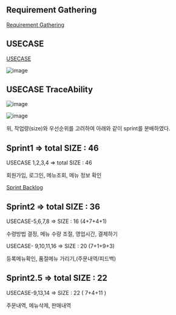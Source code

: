 ## Requirement Gathering

[Requirement Gathering](document/sprint1/Requirement_gathering.md)

## USECASE

[USECASE](https://github.com/hy57in/2021-Industry-Hands-On-Project/blob/main/document/sprint1/Usecase.md)

![image](https://user-images.githubusercontent.com/80442377/144810606-443f0729-8cb5-40b8-883b-bb287fce8d67.png)

## USECASE TraceAbility

![image](https://user-images.githubusercontent.com/80442377/144795004-063b2140-042e-43ab-bf46-237c4ca60bc1.png)

![image](https://user-images.githubusercontent.com/80442377/144797341-d4b36c73-f11c-4e3b-a1dd-a8eb6d6ef80b.png)

위, 작업량(size)와 우선순위를 고려하여 아래와 같이 sprint를 분배하였다.


## Sprint1 => total SIZE : 46

USECASE 1,2,3,4 => total SIZE : 46

회원가입, 로그인, 메뉴조회, 메뉴 정보 확인

[Sprint Backlog](https://github.com/hy57in/2021-Industry-Hands-On-Project/blob/main/document/sprint1/sprint_backlog.md)

## Sprint2 => total SIZE : 36

USECASE-5,6,7,8 => SIZE : 16 (4+7+4+1)

수령방법 결정, 메뉴 수량 조절, 영업시간, 결제하기

USECASE- 9,10,11,16  => SIZE : 20 (7+1+9+3)

등록메뉴확인,  품절메뉴 가리기,(주문내역/피드백)


## Sprint2.5 => total SIZE : 22

USECASE-9,13,14 => SIZE : 22 ( 7+4+11 )

주문내역, 메뉴삭제, 판매내역 


